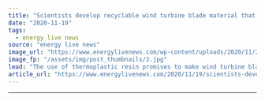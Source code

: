 ```yaml
---
title: "Scientists develop recyclable wind turbine blade material that ‘could transform wind industry’"
date: "2020-11-19"
tags: 
  - energy live news
source: "energy live news"
image_url: "https://www.energylivenews.com/wp-content/uploads/2020/11/20201117-advanced-manufacturing-wind-turbine-blades-recyclability-61451_720x412.jpg"
image_fp: "/assets/img/post_thumbnails/2.jpg"
lead: "The use of thermoplastic resin promises to make wind turbine blades lighter, lower-cost and more recyclable"
article_url: "https://www.energylivenews.com/2020/11/19/scientists-develop-recyclable-wind-turbine-blade-material-that-could-transform-wind-industry/"
---
```


---
